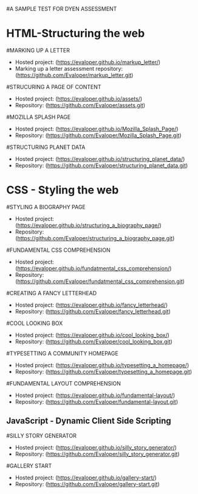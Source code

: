 #A SAMPLE TEST FOR DYEN ASSESSMENT

# HTML-Structuring the web

#MARKING UP A LETTER
- Hosted project: (https://evaloper.github.io/markup_letter/)
- Marking up a letter assessment repository: (https://github.com/Evaloper/markup_letter.git)

#STRUCURING A PAGE OF CONTENT
- Hosted project: (https://evaloper.github.io/assets/)
- Repository: (https://github.com/Evaloper/assets.git)

#MOZILLA SPLASH PAGE
- Hosted project: (https://evaloper.github.io/Mozilla_Splash_Page/)
- Repository: (https://github.com/Evaloper/Mozilla_Splash_Page.git)


#STRUCTURING PLANET DATA
- Hosted project: (https://evaloper.github.io/structuring_planet_data/)
- Repository: (https://github.com/Evaloper/structuring_planet_data.git)

# CSS - Styling the web

#STYLING A BIOGRAPHY PAGE
- Hosted project: (https://evaloper.github.io/structuring_a_biography_page/)
- Repository: (https://github.com/Evaloper/structuring_a_biography_page.git)

#FUNDAMENTAL CSS COMPREHENSION
- Hosted project: (https://evaloper.github.io/fundatmental_css_comprehension/)
- Repository: (https://github.com/Evaloper/fundatmental_css_comprehension.git)

#CREATING A FANCY LETTERHEAD
- Hosted project: (https://evaloper.github.io/fancy_letterhead/)
- Repository: (https://github.com/Evaloper/fancy_letterhead.git)

#COOL LOOKING BOX
- Hosted project: (https://evaloper.github.io/cool_looking_box/)
- Repository: (https://github.com/Evaloper/cool_looking_box.git)

#TYPESETTING A COMMUNITY HOMEPAGE
- Hosted project: (https://evaloper.github.io/typesetting_a_homepage/)
- Repository: (https://github.com/Evaloper/typesetting_a_homepage.git)

#FUNDAMENTAL LAYOUT COMPREHENSION
- Hosted project: (https://evaloper.github.io/fundamental-layout/)
- Repository: (https://github.com/Evaloper/fundamental-layout.git)

## JavaScript - Dynamic Client Side Scripting

#SILLY STORY GENERATOR
- Hosted project: (https://evaloper.github.io/silly_story_generator/)
- Repository: (https://github.com/Evaloper/silly_story_generator.git)


#GALLERY START
- Hosted project: (https://evaloper.github.io/gallery-start/)
- Repository: (https://github.com/Evaloper/gallery-start.git)
